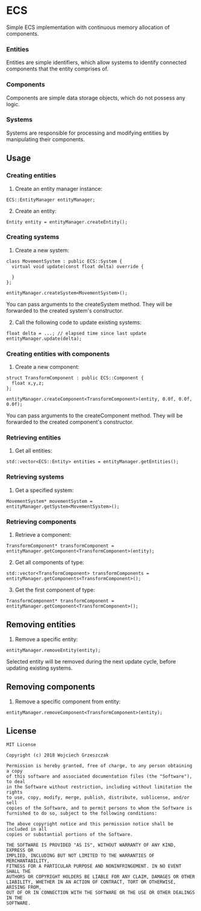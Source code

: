 # ECS
Simple ECS implementation with continuous memory allocation of components.

### Entities
Entities are simple identifiers, which allow systems to identify connected components that the entity comprises of.

### Components
Components are simple data storage objects, which do not possess any logic.

### Systems
Systems are responsible for processing and modifying entities by manipulating their components.

## Usage
### Creating entities
1. Create an entity manager instance:
```
ECS::EntityManager entityManager;
```
2. Create an entity:
```
Entity entity = entityManager.createEntity();
```

### Creating systems
1. Create a new system:
```
class MovementSystem : public ECS::System {
  virtual void update(const float delta) override {
  
  }
};

entityManager.createSystem<MovementSystem>();
```

You can pass arguments to the createSystem method. They will be forwarded to the created system's constructor.

2. Call the following code to update existing systems:
```
float delta = ...; // elapsed time since last update
entityManager.update(delta);
```

### Creating entities with components
1. Create a new component:
```
struct TransformComponent : public ECS::Component {
  float x,y,z;
};

entityManager.createComponent<TransformComponent>(entity, 0.0f, 0.0f, 0.0f);
```

You can pass arguments to the createComponent method. They will be forwarded to the created component's constructor.

### Retrieving entities
1. Get all entities:
```
std::vector<ECS::Entity> entities = entityManager.getEntities();
```

### Retrieving systems
1. Get a specified system:
```
MovementSystem* movementSystem = entityManager.getSystem<MovementSystem>();
```

### Retrieving components
1. Retrieve a component:
```
TransformComponent* transformComponent = entityManager.getComponent<TransformComponent>(entity);
```
2. Get all components of type:
```
std::vector<TransformComponent> transformComponents = entityManager.getComponents<TransformComponent>();
```
3. Get the first component of type:
```
TransformComponent* transformComponent = entityManager.getComponent<TransformComponent>();
```

## Removing entities
1. Remove a specific entity:
```
entityManager.removeEntity(entity);
```
Selected entity will be removed during the next update cycle, before updating existing systems.

## Removing components
1. Remove a specific component from entity:
```
entityManager.removeComponent<TransformComponent>(entity);
```

## License
```
MIT License

Copyright (c) 2018 Wojciech Grzeszczak

Permission is hereby granted, free of charge, to any person obtaining a copy
of this software and associated documentation files (the "Software"), to deal
in the Software without restriction, including without limitation the rights
to use, copy, modify, merge, publish, distribute, sublicense, and/or sell
copies of the Software, and to permit persons to whom the Software is
furnished to do so, subject to the following conditions:

The above copyright notice and this permission notice shall be included in all
copies or substantial portions of the Software.

THE SOFTWARE IS PROVIDED "AS IS", WITHOUT WARRANTY OF ANY KIND, EXPRESS OR
IMPLIED, INCLUDING BUT NOT LIMITED TO THE WARRANTIES OF MERCHANTABILITY,
FITNESS FOR A PARTICULAR PURPOSE AND NONINFRINGEMENT. IN NO EVENT SHALL THE
AUTHORS OR COPYRIGHT HOLDERS BE LIABLE FOR ANY CLAIM, DAMAGES OR OTHER
LIABILITY, WHETHER IN AN ACTION OF CONTRACT, TORT OR OTHERWISE, ARISING FROM,
OUT OF OR IN CONNECTION WITH THE SOFTWARE OR THE USE OR OTHER DEALINGS IN THE
SOFTWARE.
```

